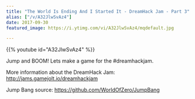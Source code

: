 ```yaml
---
title: "The World Is Ending And I Started It - DreamHack Jam - Part 3"
alias: ["/v/A32JlwSvAz4"]
date: 2017-09-30
featured_image: https://i.ytimg.com/vi/A32JlwSvAz4/mqdefault.jpg

---
```


{{% youtube id="A32JlwSvAz4" %}}

Jump and BOOM! Lets make a game for the #dreamhackjam.

More information about the DreamHack Jam: http://jams.gamejolt.io/dreamhackjam

Jump Bang source: https://github.com/WorldOfZero/JumpBang